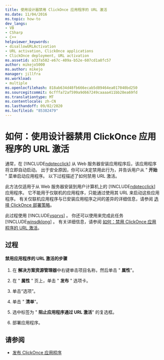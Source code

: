 ```yaml
---
title: 使用设计器禁用 ClickOnce 应用程序的 URL 激活
ms.date: 11/04/2016
ms.topic: how-to
dev_langs:
- VB
- CSharp
- C++
helpviewer_keywords:
- disallowURLActivation
- URL activation, ClickOnce applications
- ClickOnce deployment, URL activation
ms.assetid: a337a582-e67c-409a-b52e-607cd1a8fc57
author: mikejo5000
ms.author: mikejo
manager: jillfra
ms.workload:
- multiple
ms.openlocfilehash: 818ab634d48fb666ecab5d89464ea017040bd250
ms.sourcegitcommit: 6cfffa72af599a9d667249caaaa411bb28ea69fd
ms.translationtype: MT
ms.contentlocale: zh-CN
ms.lasthandoff: 09/02/2020
ms.locfileid: "85382479"
---
```

# <a name="how-to-disable-url-activation-of-clickonce-applications-by-using-the-designer"></a>如何：使用设计器禁用 ClickOnce 应用程序的 URL 激活
通常，在 [!INCLUDE[ndptecclick](../deployment/includes/ndptecclick_md.md)] 从 Web 服务器安装应用程序后，该应用程序将立即自动启动。 出于安全原因，你可以决定禁用此行为，并告诉用户从 " **开始** " 菜单启动应用程序。 以下过程描述了如何禁用 URL 激活。

 此方法仅适用于从 Web 服务器安装到用户计算机上的 [!INCLUDE[ndptecclick](../deployment/includes/ndptecclick_md.md)] 应用程序。 它不能用于仅联机的应用程序，只能通过使用其 URL 来启动这些应用程序。 有关仅联机应用程序与已安装应用程序之间的差异的详细信息，请参阅 [选择 ClickOnce 部署策略](../deployment/choosing-a-clickonce-deployment-strategy.md)。

 此过程使用 [!INCLUDE[vsprvs](../code-quality/includes/vsprvs_md.md)] 。 你还可以使用来完成此任务 [!INCLUDE[winsdklong](../deployment/includes/winsdklong_md.md)] 。 有关详细信息，请参阅 [如何：禁用 ClickOnce 应用程序的 URL 激活](../deployment/how-to-disable-url-activation-of-clickonce-applications.md)。

## <a name="procedure"></a>过程

#### <a name="to-disable-url-activation-for-your-application"></a>禁用应用程序的 URL 激活的步骤

1. 在 **解决方案资源管理器**中右键单击项目名称，然后单击 " **属性**"。

2. 在 " **属性** " 页上，单击 " **发布** " 选项卡。

3. 单击“选项”。

4. 单击 " **清单**"。

5. 选中标签为 " **阻止应用程序通过 URL 激活**" 的复选框。

6. 部署应用程序。

## <a name="see-also"></a>请参阅
- [发布 ClickOnce 应用程序](../deployment/publishing-clickonce-applications.md)